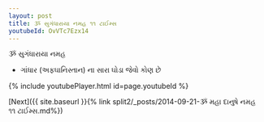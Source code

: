 ```yaml
---
layout: post
title: ૐ સુગંધારાયા નમહ ૧૧ ટાઈમ્સ
youtubeId: OvVTc7Ezx14
---
```

 
 
 ૐ સુગંધારાયા નમહ  
 
 -  ગાંધાર (અફઘાનિસ્તાન) ના સારા ઘોડા જેવો કોણ છે 
 
  
 
  
 
 
 
 
 
 


{% include youtubePlayer.html id=page.youtubeId %}
 
[Next]({{ site.baseurl }}{% link  split2/_posts/2014-09-21-ૐ મહા દાનુષે નમહ ૧૧ ટાઈમ્સ.md%})
 
